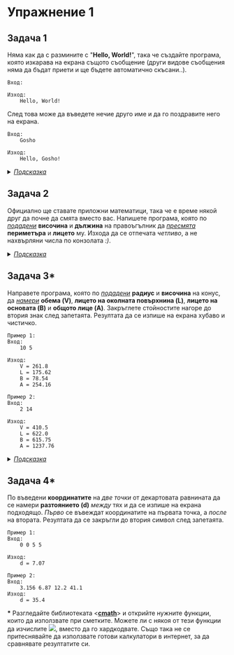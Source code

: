 # Упражнение 1

## Задача 1

Няма как да с размините с "**Hello, World!**", така че създайте програма, която изкарава на екрана същото съобщение (други видове съобщения няма да бъдат приети и ще бъдете автоматично скъсани..).

```
Вход:

Изход: 
    Hello, World! 
```

След това може да въведете нечие друго име и да го поздравите него на екрана.

```
Вход:
    Gosho

Изход: 
    Hello, Gosho! 
```
<details><summary><i><u>Подсказка</u></i></summary>
&nbsp;&nbsp;&nbsp;&nbsp;&nbsp;За въвеждането на името използайте символен низ (string) и го въведете със cin. След това просто изпишете на екрана литералиния низ "Hello, ", след това въведения от вас низ и накрая залепете една удивителна "!" или '!'. Или просто конкатенирайте низовете с '+' и ги изпишете на едно. 
</details>

## Задача 2
Официално ще ставате приложни математици, така че е време някой друг да почне да смята вместо вас. Напишете програма, която по <u>*подадени*</u> **височина** и **дължина** на правоъгълник да <u>*пресмята*</u> **периметъра** и **лицето** му. Изхода да се отпечата *четливо*, а не нахвърляни числа по конзолата *:)*. 
<details><summary><i><u>Подсказка</u></i></summary>
    <p>
    &nbsp;&nbsp;&nbsp;&nbsp;&nbsp;Въведете стойностие в подходящия тип променливи.
    </p>
</details>

## Задача 3*

 Направете програма, която по <u>*подадени*</u> **радиус** и **височина** на конус, да <u>*намери*</u> **обема (V)**, **лицето на околната повърхнина (L)**, **лицето на основата (B)** и **общото лице (A)**. Закръглете стойностите нагоре до втория знак след запетаята. Резултата да се изпише на екрана хубаво и чистичко.


```
Пример 1:
Вход: 
    10 5

Изход:
    V = 261.8
    L = 175.62
    B = 78.54
    A = 254.16

Пример 2:
Вход:
    2 14

Изход:
    V = 410.5
    L = 622.0
    B = 615.75
    A = 1237.76
```
<details><summary><i><u>Подсказка</u></i></summary>
    <p>
    &nbsp;&nbsp;&nbsp;&nbsp;&nbsp;Въведете стойностие в <i>подходящия</i> тип променливи. Използвайте функциите <b>sqrt</b> и <b>pow</b> от библиотеката <<b>cmath</b>>, за да можете да коренувате и вдигате на степен(адекватно). Не забравяйте да я добавите с #include, както <<b>iostream</b>>
    </p>
</details>


## Задача 4*

По въведени **координатите** на *две точки* от декартовата равнината да се намери **разтоянието (d)** *между* тях и да се изпише на екрана подходящо. *Първо* се въвеждат координатите на първата точка, а *после* на втората. Резултата да се закръгли до втория символ след запетаята.

```
Пример 1:
Вход:
    0 0 5 5

Изход:
    d = 7.07

Пример 2:
Вход:
    3.156 6.87 12.2 41.1
Изход:
    d = 35.4
```

**\*** Разгледайте библиотеката <**<a href="http://www.cplusplus.com/reference/cmath/">cmath</a>**> и открийте нужните функции, които да използвате при сметките. Можете ли с някоя от тези функции да изчислите <img src="https://latex.codecogs.com/svg.latex?\Large&space;\pi" />, вместо да го хардкодвате. Също така не се притеснявайте да използвате готови калкулатори в интернет, за да сравнявате резултатите си.
